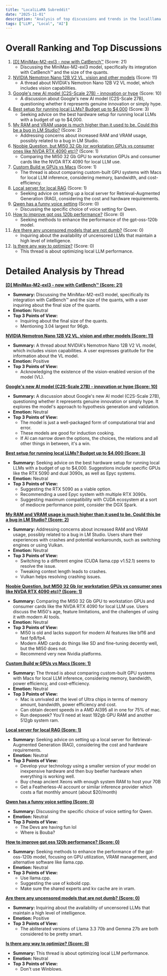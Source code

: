 ```yaml
---
title: "LocalLLaMA Subreddit"
date: "2025-11-01"
description: "Analysis of top discussions and trends in the localllama subreddit"
tags: ["LLM", "Local", "AI"]
---
```


# Overall Ranking and Top Discussions
1. [[D] MiniMax-M2-exl3 - now with CatBench™](https://www.reddit.com/r/LocalLLaMA/comments/1olsliw/minimaxm2exl3_now_with_catbench/) (Score: 21)
    * Discussing the MiniMax-M2-exl3 model, specifically its integration with CatBench™ and the size of the quants.
2. [NVIDIA Nemotron Nano 12B V2 VL, vision and other models](https://www.reddit.com/r/LocalLLaMA/comments/1oltmre/nvidia_nemotron_nano_12b_v2_vl_vision_and_other/) (Score: 11)
    *  A thread about NVIDIA's Nemotron Nano 12B V2 VL model, which includes vision capabilities.
3. [Google's new AI model (C2S-Scale 27B) - innovation or hype](https://www.reddit.com/r/LocalLLaMA/comments/1olrjvc/googles_new_ai_model_c2sscale_27b_innovation_or/) (Score: 10)
    *  A discussion about Google's new AI model (C2S-Scale 27B), questioning whether it represents genuine innovation or simply hype.
4. [Best setup for running local LLMs? Budget up to $4,000](https://www.reddit.com/r/LocalLLaMA/comments/1olsh0j/best_setup_for_running_local_llms_budget_up_to/) (Score: 3)
    * Seeking advice on the best hardware setup for running local LLMs with a budget of up to $4,000.
5. [My RAM and VRAM usage is much higher than it used to be. Could this be a bug in LM Studio?](https://www.reddit.com/r/LocalLLaMA/comments/1oluiwj/my_ram_and_vram_usage_is_much_higher_than_it_used/) (Score: 2)
    * Addressing concerns about increased RAM and VRAM usage, possibly related to a bug in LM Studio.
6. [Noobie Question, but MI50 32 Gb (or workstation GPUs vs consumer ones like NVDA RTX 4090 etc)?](https://www.reddit.com/r/LocalLLaMA/comments/1ols3i7/noobie_question_but_mi50_32_gb_or_workstation/) (Score: 1)
    * Comparing the MI50 32 Gb GPU to workstation GPUs and consumer cards like the NVDA RTX 4090 for local LLM use.
7. [Custom Build w GPUs vs Macs](https://www.reddit.com/r/LocalLLaMA/comments/1olv9g4/custom_build_w_gpus_vs_macs/) (Score: 1)
    * The thread is about comparing custom-built GPU systems with Macs for local LLM inference, considering memory, bandwidth, and cost-efficiency.
8. [Local server for local RAG](https://www.reddit.com/r/LocalLLaMA/comments/1oluju5/local_server_for_local_rag/) (Score: 1)
    * Seeking advice on setting up a local server for Retrieval-Augmented Generation (RAG), considering the cost and hardware requirements.
9. [Qwen has a funny voice setting](https://i.redd.it/8sstsjgqooyf1.png) (Score: 0)
    * Discussing the specific choice of voice setting for Qwen.
10. [How to improve gpt oss 120b performance?](https://www.reddit.com/r/LocalLLaMA/comments/1olupzj/how_to_improve_gpt_oss_120b_performance/) (Score: 0)
    * Seeking methods to enhance the performance of the gpt-oss-120b model.
11. [Are there any uncensored models that are not dumb?](https://www.reddit.com/r/LocalLLaMA/comments/1olxjg2/are_there_any_uncensored_models_that_are_not_dumb/) (Score: 0)
    * Inquiring about the availability of uncensored LLMs that maintain a high level of intelligence.
12. [Is there any way to optimize?](https://i.redd.it/ia0nzxup2pyf1.png) (Score: 0)
    * This thread is about optimizing local LLM performance.

# Detailed Analysis by Thread
**[[D] MiniMax-M2-exl3 - now with CatBench™ (Score: 21)](https://www.reddit.com/r/LocalLLaMA/comments/1olsliw/minimaxm2exl3_now_with_catbench/)**
*  **Summary:** Discussing the MiniMax-M2-exl3 model, specifically its integration with CatBench™ and the size of the quants, with a user inquiring about the final size of the quants.
*  **Emotion:** Neutral
*  **Top 3 Points of View:**
    * Inquiring about the final size of the quants.
    * Mentioning 3.04 largest for 96gb.

**[NVIDIA Nemotron Nano 12B V2 VL, vision and other models (Score: 11)](https://www.reddit.com/r/LocalLLaMA/comments/1oltmre/nvidia_nemotron_nano_12b_v2_vl_vision_and_other/)**
*  **Summary:** A thread about NVIDIA's Nemotron Nano 12B V2 VL model, which includes vision capabilities. A user expresses gratitude for the information about the VL model.
*  **Emotion:** Positive
*  **Top 3 Points of View:**
    * Acknowledging the existence of the vision-enabled version of the model (VL).

**[Google's new AI model (C2S-Scale 27B) - innovation or hype (Score: 10)](https://www.reddit.com/r/LocalLLaMA/comments/1olrjvc/googles_new_ai_model_c2sscale_27b_innovation_or/)**
*  **Summary:** A discussion about Google's new AI model (C2S-Scale 27B), questioning whether it represents genuine innovation or simply hype. It explores the model's approach to hypothesis generation and validation.
*  **Emotion:** Neutral
*  **Top 3 Points of View:**
    * The model is just a well-packaged form of computational trial and error.
    * These models are good for induction cooking.
    * If AI can narrow down the options, the choices, the relations and all other things in between, it's a win.

**[Best setup for running local LLMs? Budget up to $4,000 (Score: 3)](https://www.reddit.com/r/LocalLLaMA/comments/1olsh0j/best_setup_for_running_local_llms_budget_up_to/)**
*  **Summary:** Seeking advice on the best hardware setup for running local LLMs with a budget of up to $4,000. Suggestions include specific GPUs like the RTX 5090 and dual 3090s, as well as Epyc systems.
*  **Emotion:** Neutral
*  **Top 3 Points of View:**
    * Suggesting the RTX 5090 as a viable option.
    * Recommending a used Epyc system with multiple RTX 3090s.
    * Suggesting maximum compatibility with CUDA ecosystem at a sort of mediocre performance point, consider the DGX Spark.

**[My RAM and VRAM usage is much higher than it used to be. Could this be a bug in LM Studio? (Score: 2)](https://www.reddit.com/r/LocalLLaMA/comments/1oluiwj/my_ram_and_vram_usage_is_much_higher_than_it_used/)**
*  **Summary:** Addressing concerns about increased RAM and VRAM usage, possibly related to a bug in LM Studio. Users share their experiences with crashes and potential workarounds, such as switching engines or using Vulkan.
*  **Emotion:** Neutral
*  **Top 3 Points of View:**
    * Switching to a different engine (CUDA llama.cpp v1.52.1) seems to resolve the issue.
    * Tweaking context length leads to crashes.
    * Vulkan helps resolving crashing issues.

**[Noobie Question, but MI50 32 Gb (or workstation GPUs vs consumer ones like NVDA RTX 4090 etc)? (Score: 1)](https://www.reddit.com/r/LocalLLaMA/comments/1ols3i7/noobie_question_but_mi50_32_gb_or_workstation/)**
*  **Summary:** Comparing the MI50 32 Gb GPU to workstation GPUs and consumer cards like the NVDA RTX 4090 for local LLM use. Users discuss the MI50's age, feature limitations, and the challenges of using it with modern AI tools.
*  **Emotion:** Neutral
*  **Top 3 Points of View:**
    * MI50 is old and lacks support for modern AI features like bf16 and fast fp8/fp4.
    * Modern AMD cards do things like SD and fine-tuning decently well, but the MI50 does not.
    * Recommend very new Nvidia platforms.

**[Custom Build w GPUs vs Macs (Score: 1)](https://www.reddit.com/r/LocalLLaMA/comments/1olv9g4/custom_build_w_gpus_vs_macs/)**
*  **Summary:** The thread is about comparing custom-built GPU systems with Macs for local LLM inference, considering memory, bandwidth, power efficiency, and cost-efficiency.
*  **Emotion:** Neutral
*  **Top 3 Points of View:**
    * Mac is unrivaled at the level of Ultra chips in terms of memory amount, bandwidth, power efficiency and cost.
    * Can obtain decent speeds in a AMD AI395 all in one for 75% of mac.
    * Run deepseek? You’ll need at least 192gb GPU RAM and another 512gb system ram.

**[Local server for local RAG (Score: 1)](https://www.reddit.com/r/LocalLLaMA/comments/1oluju5/local_server_for_local_rag/)**
*  **Summary:** Seeking advice on setting up a local server for Retrieval-Augmented Generation (RAG), considering the cost and hardware requirements.
*  **Emotion:** Neutral
*  **Top 3 Points of View:**
    * Develop your technology using a smaller version of your model on inexpensive hardware and then buy beefier hardware when everything is working well.
    * Buy cheap ancient Xeons with enough system RAM to host your 70B
    * Get a Featherless-AI account or similar inference provider which costs a flat monthly amount (about $20/month)

**[Qwen has a funny voice setting (Score: 0)](https://i.redd.it/8sstsjgqooyf1.png)**
*  **Summary:** Discussing the specific choice of voice setting for Qwen.
*  **Emotion:** Neutral
*  **Top 3 Points of View:**
    * The Devs are having fun lol
    * Where is Bouba?

**[How to improve gpt oss 120b performance? (Score: 0)](https://www.reddit.com/r/LocalLLaMA/comments/1olupzj/how_to_improve_gpt_oss_120b_performance/)**
*  **Summary:** Seeking methods to enhance the performance of the gpt-oss-120b model, focusing on GPU utilization, VRAM management, and alternative software like llama.cpp.
*  **Emotion:** Neutral
*  **Top 3 Points of View:**
    * Use llama.cpp.
    * Suggesting the use of kobold cpp.
    * Make sure the shared experts and kv cache are in vram.

**[Are there any uncensored models that are not dumb? (Score: 0)](https://www.reddit.com/r/LocalLLaMA/comments/1olxjg2/are_there_any_uncensored_models_that_are_not_dumb/)**
*  **Summary:** Inquiring about the availability of uncensored LLMs that maintain a high level of intelligence.
*  **Emotion:** Positive
*  **Top 3 Points of View:**
    * The abliterated versions of Llama 3.3 70b and Gemma 27b are both considered to be pretty smart.

**[Is there any way to optimize? (Score: 0)](https://i.redd.it/ia0nzxup2pyf1.png)**
*  **Summary:** This thread is about optimizing local LLM performance.
*  **Emotion:** Neutral
*  **Top 3 Points of View:**
    * Don't use Winblows.
